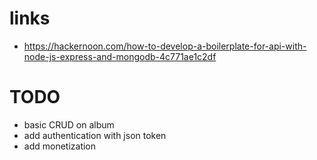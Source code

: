 # links

- https://hackernoon.com/how-to-develop-a-boilerplate-for-api-with-node-js-express-and-mongodb-4c771ae1c2df

# TODO

- basic CRUD on album
- add authentication with json token
- add monetization


